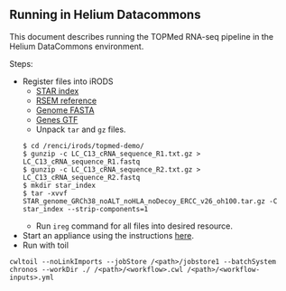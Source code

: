 ## Running in Helium Datacommons

This document describes running the TOPMed RNA-seq pipeline in the Helium DataCommons environment.

Steps:
* Register files into iRODS
    * [STAR index](https://personal.broadinstitute.org/francois/topmed/STAR_genome_GRCh38_noALT_noHLA_noDecoy_ERCC_v26_oh100.tar.gz)
    * [RSEM reference](https://personal.broadinstitute.org/francois/topmed/rsem_reference_GRCh38_gencode26_ercc.tar.gz)
    * [Genome FASTA](https://personal.broadinstitute.org/francois/topmed/Homo_sapiens_assembly38_noALT_noHLA_noDecoy_ERCC.tar.gz)
    * [Genes GTF](https://personal.broadinstitute.org/francois/topmed/gencode.v26.GRCh38.ERCC.genes.gtf.gz)
    * Unpack `tar` and `gz` files.
    ```
    $ cd /renci/irods/topmed-demo/
    $ gunzip -c LC_C13_cRNA_sequence_R1.txt.gz > LC_C13_cRNA_sequence_R1.fastq
    $ gunzip -c LC_C13_cRNA_sequence_R2.txt.gz > LC_C13_cRNA_sequence_R2.fastq
    $ mkdir star_index
    $ tar -xvvf STAR_genome_GRCh38_noALT_noHLA_noDecoy_ERCC_v26_oh100.tar.gz -C star_index --strip-components=1
    ```
    * Run `ireg` command for all files into desired resource.
* Start an appliance using the instructions [here](https://github.com/heliumdatacommons/PIVOT/blob/master/examples/cwl.md).
* Run with toil
```
cwltoil --noLinkImports --jobStore /<path>/jobstore1 --batchSystem chronos --workDir ./ /<path>/<workflow>.cwl /<path>/<workflow-inputs>.yml
```
